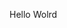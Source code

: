 Hello Wolrd



















































































































































































































































































































































































































































































































































































































































































































































































































































































































































































































































































































































































































































































































































































































































































































































































































































































































































































































































































































































































































































































































































































































































































































































































































































































































